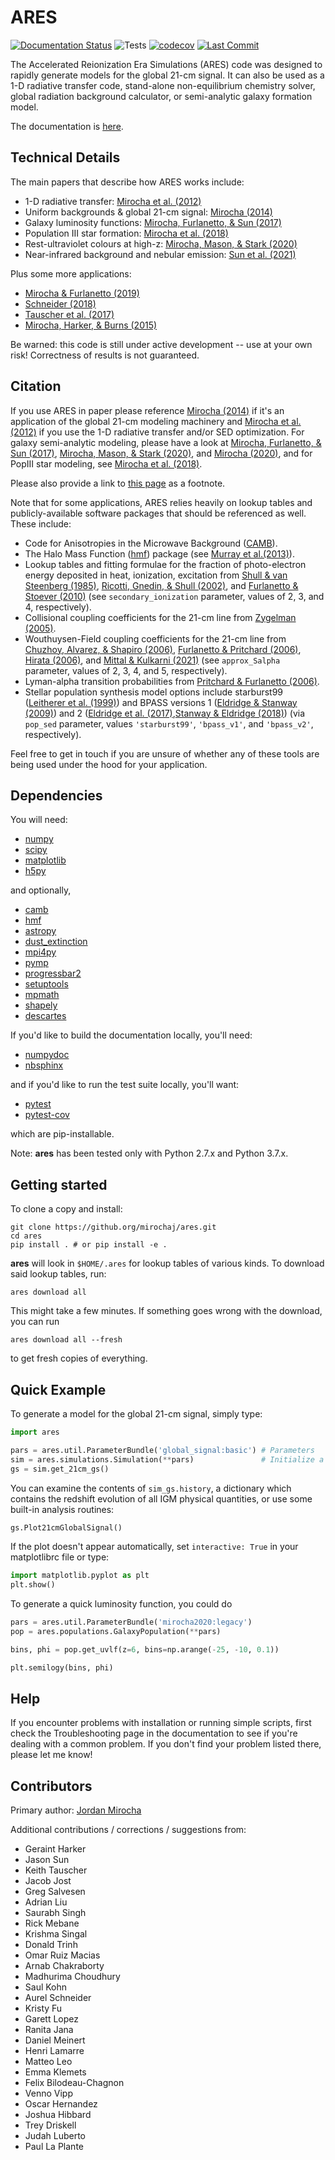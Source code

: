 
# **ARES**
[![Documentation Status](https://readthedocs.org/projects/ares/badge/?version=latest)](http://ares.readthedocs.io/en/latest/?badge=latest) ![Tests](https://github.com/mirochaj/ares/actions/workflows/test_suite.yaml/badge.svg) [![codecov](https://codecov.io/gh/mirochaj/ares/branch/main/graph/badge.svg?token=Q3CCKIMQJF)](https://codecov.io/gh/mirochaj/ares) [![Last Commit](https://img.shields.io/github/last-commit/mirochaj/ares)](https://img.shields.io/github/last-commit/mirochaj/ares)

The Accelerated Reionization Era Simulations (ARES) code was designed to
rapidly generate models for the global 21-cm signal. It can also be used as a
1-D radiative transfer code, stand-alone non-equilibrium chemistry solver,
global radiation background calculator, or semi-analytic galaxy formation model.

The documentation is [here](https://ares.readthedocs.io/en/latest/index.html).

## Technical Details

The main papers that describe how ARES works include:

- 1-D radiative transfer: [Mirocha et al. (2012)](http://adsabs.harvard.edu/abs/2012ApJ...756...94M)
- Uniform backgrounds \& global 21-cm signal: [Mirocha (2014)](http://adsabs.harvard.edu/abs/2014MNRAS.443.1211M)
- Galaxy luminosity functions: [Mirocha, Furlanetto, & Sun (2017)](https://ui.adsabs.harvard.edu/abs/2017MNRAS.464.1365M/abstract)
- Population III star formation: [Mirocha et al. (2018)](http://adsabs.harvard.edu/abs/2018MNRAS.478.5591M)
- Rest-ultraviolet colours at high-z: [Mirocha, Mason, & Stark (2020)](https://ui.adsabs.harvard.edu/abs/2020arXiv200507208M/abstract)
- Near-infrared background and nebular emission: [Sun et al. (2021)](https://ui.adsabs.harvard.edu/abs/2021MNRAS.508.1954S/abstract)

Plus some more applications:

- [Mirocha & Furlanetto (2019)](http://adsabs.harvard.edu/abs/2018arXiv180303272M)
- [Schneider (2018)](http://adsabs.harvard.edu/abs/2018PhRvD..98f3021S)
- [Tauscher et al. (2017)](http://adsabs.harvard.edu/abs/2018ApJ...853..187T)
- [Mirocha, Harker, & Burns (2015)](http://adsabs.harvard.edu/abs/2015ApJ...813...11M)

Be warned: this code is still under active development -- use at your own
risk! Correctness of results is not guaranteed.

## Citation

If you use ARES in paper please reference [Mirocha (2014)](http://adsabs.harvard.edu/abs/2014MNRAS.443.1211M) if it's an application of the global 21-cm modeling machinery and [Mirocha et al. (2012)](http://adsabs.harvard.edu/abs/2012ApJ...756...94M) if you use the 1-D radiative transfer and/or SED optimization. For galaxy semi-analytic modeling, please have a look at [Mirocha, Furlanetto, & Sun (2017)](http://adsabs.harvard.edu/abs/2016arXiv160700386M), [Mirocha, Mason, & Stark (2020)](https://ui.adsabs.harvard.edu/abs/2020arXiv200507208M/abstract), and [Mirocha (2020)](https://ui.adsabs.harvard.edu/abs/2020MNRAS.499.4534M/abstract), and for PopIII star modeling, see [Mirocha et al. (2018)](http://adsabs.harvard.edu/abs/2018MNRAS.478.5591M).

Please also provide a link to [this page](https://github.com/mirochaj/ares) as a footnote.

Note that for some applications, ARES relies heavily on lookup tables and publicly-available software packages that should be referenced as well. These include:

- Code for Anisotropies in the Microwave Background ([CAMB](https://camb.readthedocs.io/en/latest/)).
- The Halo Mass Function ([hmf](https://hmf.readthedocs.io/en/latest/)) package (see [Murray et al.(2013)](https://arxiv.org/abs/1306.6721)).
- Lookup tables and fitting formulae for the fraction of photo-electron energy deposited in heat, ionization, excitation from [Shull \& van Steenberg (1985)](https://ui.adsabs.harvard.edu/abs/1985ApJ...298..268S/abstract), [Ricotti, Gnedin, \& Shull (2002)](https://ui.adsabs.harvard.edu/abs/2002ApJ...575...33R/abstract), and [Furlanetto \& Stoever (2010)](https://ui.adsabs.harvard.edu/abs/2010MNRAS.404.1869F/abstract) (see `secondary_ionization` parameter, values of 2, 3, and 4, respectively).
- Collisional coupling coefficients for the 21-cm line from [Zygelman (2005)](https://ui.adsabs.harvard.edu/abs/2005ApJ...622.1356Z/abstract).
- Wouthuysen-Field coupling coefficients for the 21-cm line from [Chuzhoy, Alvarez, & Shapiro (2006)](https://ui.adsabs.harvard.edu/abs/2006ApJ...651....1C/abstract), [Furlanetto \& Pritchard (2006)](https://ui.adsabs.harvard.edu/abs/2006MNRAS.372.1093F/abstract), [Hirata (2006)](https://ui.adsabs.harvard.edu/abs/2006MNRAS.367..259H/abstract), and [Mittal & Kulkarni (2021)](https://ui.adsabs.harvard.edu/abs/2021MNRAS.503.4264M/abstract) (see `approx_Salpha` parameter, values of 2, 3, 4, and 5, respectively).
- Lyman-alpha transition probabilities from [Pritchard \& Furlanetto (2006)](https://ui.adsabs.harvard.edu/abs/2006MNRAS.367.1057P/abstract).
- Stellar population synthesis model options include starburst99 ([Leitherer et al. (1999)](https://ui.adsabs.harvard.edu/abs/1999ApJS..123....3L/abstract)) and BPASS versions 1 ([Eldridge \& Stanway (2009)](https://ui.adsabs.harvard.edu/abs/2009MNRAS.400.1019E/abstract)) and 2 ([Eldridge et al. (2017)](https://ui.adsabs.harvard.edu/abs/2017PASA...34...58E/abstract),[Stanway \& Eldridge (2018)](https://ui.adsabs.harvard.edu/abs/2018MNRAS.479...75S/abstract)) (via `pop_sed` parameter, values `'starburst99'`, `'bpass_v1'`, and `'bpass_v2'`, respectively).

Feel free to get in touch if you are unsure of whether any of these tools are being used under the hood for your application.

## Dependencies

You will need:

- [numpy](http://www.numpy.org/)
- [scipy](http://www.scipy.org/)
- [matplotlib](http://matplotlib.org/)
- [h5py](http://www.h5py.org/)

and optionally,

- [camb](https://camb.readthedocs.io/en/latest/)
- [hmf](https://github.com/steven-murray/hmf)
- [astropy](https://www.astropy.org/)
- [dust_extinction](https://dust-extinction.readthedocs.io/en/stable/index.html)
- [mpi4py](http://mpi4py.scipy.org)
- [pymp](https://github.com/classner/pymp)
- [progressbar2](http://progressbar-2.readthedocs.io/en/latest/)
- [setuptools](https://pypi.python.org/pypi/setuptools)
- [mpmath](http://mpmath.googlecode.com/svn-history/r1229/trunk/doc/build/setup.html)
- [shapely](https://pypi.python.org/pypi/Shapely)
- [descartes](https://pypi.python.org/pypi/descartes)

If you'd like to build the documentation locally, you'll need:

- [numpydoc](https://numpydoc.readthedocs.io/en/latest/)
- [nbsphinx](https://nbsphinx.readthedocs.io/en/0.8.8/)

and if you'd like to run the test suite locally, you'll want:

- [pytest](https://docs.pytest.org/en/7.1.x/)
- [pytest-cov](https://pytest-cov.readthedocs.io/en/latest/)

which are pip-installable.

Note: **ares** has been tested only with Python 2.7.x and Python 3.7.x.

## Getting started

To clone a copy and install:

```
git clone https://github.org/mirochaj/ares.git
cd ares
pip install . # or pip install -e .
```

**ares** will look in ``$HOME/.ares`` for lookup tables of various kinds. To download said lookup tables, run:

```
ares download all
```

This might take a few minutes. If something goes wrong with the download, you can run

```
ares download all --fresh
```

to get fresh copies of everything.

## Quick Example

To generate a model for the global 21-cm signal, simply type:

```python
import ares

pars = ares.util.ParameterBundle('global_signal:basic') # Parameters
sim = ares.simulations.Simulation(**pars)               # Initialize a simulation object
gs = sim.get_21cm_gs()   
```                                               

You can examine the contents of ``sim_gs.history``, a dictionary which contains
the redshift evolution of all IGM physical quantities, or use some built-in
analysis routines:

```python
gs.Plot21cmGlobalSignal()
```    

If the plot doesn't appear automatically, set ``interactive: True`` in your matplotlibrc file or type:

```python
import matplotlib.pyplot as plt
plt.show()
```

To generate a quick luminosity function, you could do

```python
pars = ares.util.ParameterBundle('mirocha2020:legacy')
pop = ares.populations.GalaxyPopulation(**pars)

bins, phi = pop.get_uvlf(z=6, bins=np.arange(-25, -10, 0.1))

plt.semilogy(bins, phi)
```

## Help

If you encounter problems with installation or running simple scripts, first check the Troubleshooting page in the documentation to see if you're dealing with a common problem. If you don't find your problem listed there, please let me know!

## Contributors

Primary author: [Jordan Mirocha](https://sites.google.com/site/jordanmirocha/home) 

Additional contributions / corrections / suggestions from:

- Geraint Harker
- Jason Sun
- Keith Tauscher
- Jacob Jost
- Greg Salvesen
- Adrian Liu
- Saurabh Singh
- Rick Mebane
- Krishma Singal
- Donald Trinh
- Omar Ruiz Macias
- Arnab Chakraborty
- Madhurima Choudhury
- Saul Kohn
- Aurel Schneider
- Kristy Fu
- Garett Lopez
- Ranita Jana
- Daniel Meinert
- Henri Lamarre
- Matteo Leo
- Emma Klemets
- Felix Bilodeau-Chagnon
- Venno Vipp
- Oscar Hernandez
- Joshua Hibbard
- Trey Driskell
- Judah Luberto
- Paul La Plante
